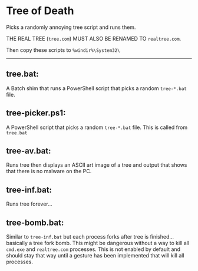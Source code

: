 # Tree of Death

Picks a randomly annoying tree script and runs them.

THE REAL TREE (`tree.com`) MUST ALSO BE RENAMED TO `realtree.com`.

Then copy these scripts to `%windir%\System32\`

----

## tree.bat:

A Batch shim that runs a PowerShell script that picks a random `tree-*.bat` file.

## tree-picker.ps1:

A PowerShell script that picks a random `tree-*.bat` file. This is called from `tree.bat`

## tree-av.bat:

Runs tree then displays an ASCII art image of a tree and output that shows that there is no malware on the PC.

## tree-inf.bat:

Runs tree forever...

## tree-bomb.bat:

Similar to `tree-inf.bat` but each process forks after tree is finished... basically a tree fork bomb. This might be dangerous without a way to kill all `cmd.exe` and `realtree.com` processes. This is not enabled by default and should stay that way until a gesture has been implemented that will kill all processes.
